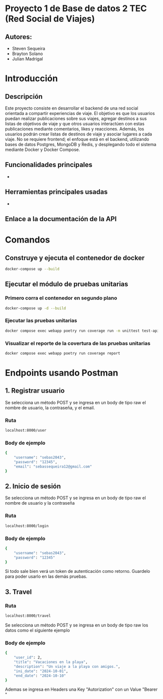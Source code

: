 # Proyecto 1 de Base de datos 2 TEC (Red Social de Viajes)

## Autores: 
- Steven Sequeira 
- Brayton Solano
- Julian Madrigal

# Introducción

## Descripción

Este proyecto consiste en desarrollar el backend de una red social orientada a compartir experiencias de
viaje. El objetivo es que los usuarios puedan realizar publicaciones sobre sus viajes, agregar destinos a sus listas de objetivos de viaje y que otros usuarios interactúen con estas publicaciones mediante comentarios, likes y reacciones. Además, los usuarios podrán crear listas de destinos de viaje y asociar lugares a cada viaje. No se requiere frontend; el enfoque está en el backend, utilizando bases de datos Postgres, MongoDB y Redis, y desplegando todo el sistema mediante Docker y Docker Compose.


## Funcionalidades principales 

- 

## Herramientas principales usadas
- 

## Enlace a la documentación de la API 


# Comandos 

## Construye y ejecuta el contenedor de docker
``` bash
docker-compose up --build
```

## Ejecutar el módulo de pruebas unitarias
### Primero corra el contenedor en segundo plano
``` bash
docker-compose up -d --build
```

### Ejecutar las pruebas unitarias
``` bash
docker compose exec webapp poetry run coverage run -m unittest test-api -v
```

### Visualizar el reporte de la covertura de las pruebas unitarias
``` bash
docker compose exec webapp poetry run coverage report
```

# Endpoints usando Postman

## 1. Registrar usuario
Se selecciona un método POST y se ingresa en un body de tipo raw el nombre de usuario, la contraseña, y el email.
### Ruta
``` bash
localhost:8000/user
```
### Body de ejemplo
``` bash
{
    "username": "sebas2043",
    "password": "12345",
    "email": "sebassequeira12@gmail.com"
}
```

## 2. Inicio de sesión
Se selecciona un método POST y se ingresa en un body de tipo raw el nombre de usuario y la contraseña
### Ruta
``` bash
localhost:8000/login
```
### Body de ejemplo
``` bash
{
    "username": "sebas2043",
    "password": "12345"
}
```

Si todo sale bien verá un token de autenticación como retorno. Guardelo para poder usarlo en las demás pruebas.

## 3. Travel
### Ruta 
``` bash
localhost:8000/travel
```

Se selecciona un método POST y se ingresa en un body de tipo raw los datos como el siguiente ejemplo
### Body de ejemplo
``` bash
{
    "user_id": 2,
    "title": "Vacaciones en la playa",
    "description": "Un viaje a la playa con amigos.",
    "ini_date": "2024-10-01",
    "end_date": "2024-10-10"
}
```

Ademas se ingresa en Headers una Key "Autorization" con un Value "Bearer <token autenticacion>"



